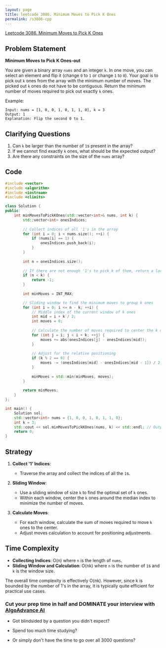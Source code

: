 ```yaml
---
layout: page
title: leetcode 3086. Minimum Moves to Pick K Ones
permalink: /s3086-cpp
---
```

[Leetcode 3086. Minimum Moves to Pick K Ones](https://algoadvance.github.io/algoadvance/l3086)
## Problem Statement

**Minimum Moves to Pick K Ones-out**

You are given a binary array `nums` and an integer `k`. In one move, you can select an element and flip it (change `0` to `1` or change `1` to `0`). Your goal is to pick out `k` ones from the array with the minimum number of moves. The picked out `k` ones do not have to be contiguous. Return the minimum number of moves required to pick out exactly `k` ones.

Example:
```
Input: nums = [1, 0, 0, 1, 0, 1, 1, 0], k = 3
Output: 1
Explanation: Flip the second 0 to 1.
```

## Clarifying Questions

1. Can `k` be larger than the number of `1`s present in the array?
2. If we cannot find exactly `k` ones, what should be the expected output?
3. Are there any constraints on the size of the `nums` array?

## Code

```cpp
#include <vector>
#include <algorithm>
#include <iostream>
#include <climits>

class Solution {
public:
    int minMovesToPickKOnes(std::vector<int>& nums, int k) {
        std::vector<int> onesIndices;
        
        // Collect indices of all '1's in the array
        for (int i = 0; i < nums.size(); ++i) {
            if (nums[i] == 1) {
                onesIndices.push_back(i);
            }
        }
        
        int n = onesIndices.size();
        
        // If there are not enough '1's to pick k of them, return a large number or -1.
        if (n < k) {
            return -1;
        }
        
        int minMoves = INT_MAX;

        // Sliding window to find the minimum moves to group k ones
        for (int i = 0; i <= n - k; ++i) {
            // Middle index of the current window of k ones
            int mid = i + k / 2;
            int moves = 0;
            
            // Calculate the number of moves required to center the k ones around this mid
            for (int j = i; j < i + k; ++j) {
                moves += abs(onesIndices[j] - onesIndices[mid]);
            }
            
            // Adjust for the relative positioning
            if (k % 2 == 0) {
                moves -= (onesIndices[mid] - onesIndices[mid - 1]) / 2 * k;
            }
            
            minMoves = std::min(minMoves, moves);
        }
        
        return minMoves;
    }
};

int main() {
    Solution sol;
    std::vector<int> nums = {1, 0, 0, 1, 0, 1, 1, 0};
    int k = 3;
    std::cout << sol.minMovesToPickKOnes(nums, k) << std::endl; // Output should be 1
    return 0;
}
```

## Strategy

1. **Collect '1' Indices**:
   - Traverse the array and collect the indices of all the `1`s.
   
2. **Sliding Window**:
    - Use a sliding window of size `k` to find the optimal set of `k` ones.
    - Within each window, center the `k` ones around the median index to minimize the number of moves.
    
3. **Calculate Moves**:
    - For each window, calculate the sum of moves required to move `k` ones to the center.
    - Adjust moves calculation to account for positioning adjustments.

## Time Complexity

- **Collecting Indices**: O(n) where `n` is the length of `nums`.
- **Sliding Window and Calculation**: O(nk) where `n` is the number of `1`s and `k` is the window size.
  
The overall time complexity is effectively O(nk). However, since k is bounded by the number of 1's in the array, it is typically quite efficient for practical use cases.


### Cut your prep time in half and DOMINATE your interview with [AlgoAdvance AI](https://algoAdvance.com)

- Got blindsided by a question you didn't expect?

- Spend too much time studying?

- Or simply don't have the time to go over all 3000 questions?

